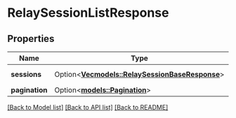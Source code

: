 # RelaySessionListResponse

## Properties

Name | Type | Description | Notes
------------ | ------------- | ------------- | -------------
**sessions** | Option<[**Vec<models::RelaySessionBaseResponse>**](RelaySessionBaseResponse.md)> | List of relay sessions | [optional]
**pagination** | Option<[**models::Pagination**](Pagination.md)> |  | [optional]

[[Back to Model list]](../README.md#documentation-for-models) [[Back to API list]](../README.md#documentation-for-api-endpoints) [[Back to README]](../README.md)


